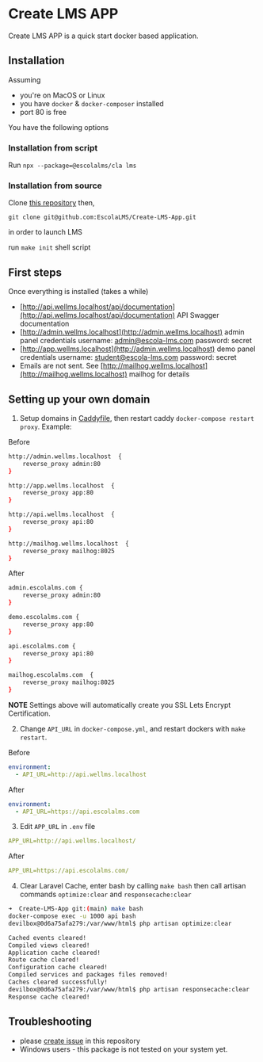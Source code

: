 # Create LMS APP

Create LMS APP is a quick start docker based application.

## Installation

Assuming

- you're on MacOS or Linux
- you have `docker` & `docker-composer` installed
- port 80 is free

You have the following options

### Installation from script

Run `npx --package=@escolalms/cla lms`

### Installation from source

Clone [this repository](https://github.com/EscolaLMS/Create-LMS-App) then,

`git clone git@github.com:EscolaLMS/Create-LMS-App.git`

in order to launch LMS

run `make init` shell script

## First steps

Once everything is installed (takes a while)

- [http://api.wellms.localhost/api/documentation](http://api.wellms.localhost/api/documentation) API Swagger documentation
- [http://admin.wellms.localhost](http://admin.wellms.localhost) admin panel credentials username: admin@escola-lms.com password: secret
- [http://app.wellms.localhost](http://admin.wellms.localhost) demo panel credentials username: student@escola-lms.com password: secret
- Emails are not sent. See [http://mailhog.wellms.localhost](http://mailhog.wellms.localhost) mailhog for details

## Setting up your own domain

1. Setup domains in [Caddyfile](https://caddyserver.com/docs/caddyfile), then restart caddy `docker-compose restart proxy`. Example:

Before

```bash
http://admin.wellms.localhost  {
	reverse_proxy admin:80
}

http://app.wellms.localhost  {
	reverse_proxy app:80
}

http://api.wellms.localhost  {
	reverse_proxy api:80
}

http://mailhog.wellms.localhost  {
	reverse_proxy mailhog:8025
}
```

After

```bash
admin.escolalms.com {
	reverse_proxy admin:80
}

demo.escolalms.com {
	reverse_proxy app:80
}

api.escolalms.com {
	reverse_proxy api:80
}

mailhog.escolalms.com  {
	reverse_proxy mailhog:8025
}
```

**NOTE** Settings above will automatically create you SSL Lets Encrypt Certification.

2. Change `API_URL` in `docker-compose.yml`, and restart dockers with `make restart`.

Before

```yml
environment:
  - API_URL=http://api.wellms.localhost
```

After

```yml
environment:
  - API_URL=https://api.escolalms.com
```

3. Edit `APP_URL` in `.env` file

```yml
APP_URL=http://api.wellms.localhost/
```

After

```yml
APP_URL=https://api.escolalms.com/
```

4. Clear Laravel Cache, enter bash by calling `make bash` then call artisan commands `optimize:clear` and `responsecache:clear`

```bash
➜  Create-LMS-App git:(main) make bash
docker-compose exec -u 1000 api bash
devilbox@0d6a75afa279:/var/www/html$ php artisan optimize:clear

Cached events cleared!
Compiled views cleared!
Application cache cleared!
Route cache cleared!
Configuration cache cleared!
Compiled services and packages files removed!
Caches cleared successfully!
devilbox@0d6a75afa279:/var/www/html$ php artisan responsecache:clear
Response cache cleared!
```

## Troubleshooting

- please [create issue](https://github.com/EscolaLMS/Create-LMS-App/issues) in this repository
- Windows users - this package is not tested on your system yet.
